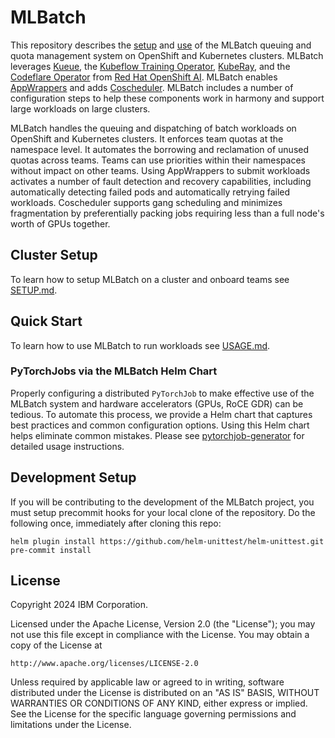 # MLBatch

This repository describes the [setup](SETUP.md) and [use](USAGE.md) of the
MLBatch queuing and quota management system on OpenShift and Kubernetes clusters. MLBatch
leverages [Kueue](https://kueue.sigs.k8s.io), the [Kubeflow Training
Operator](https://www.kubeflow.org/docs/components/training/),
[KubeRay](https://docs.ray.io/en/latest/cluster/kubernetes/index.html), and the
[Codeflare Operator](https://github.com/project-codeflare/codeflare-operator)
from [Red Hat OpenShift
AI](https://www.redhat.com/en/technologies/cloud-computing/openshift/openshift-ai).
MLBatch enables [AppWrappers](https://project-codeflare.github.io/appwrapper/)
and adds
[Coscheduler](https://github.com/kubernetes-sigs/scheduler-plugins/blob/master/pkg/coscheduling/README.md).
MLBatch includes a number of configuration steps to help these components work
in harmony and support large workloads on large clusters.

MLBatch handles the queuing and dispatching of batch workloads on OpenShift and Kubernetes
clusters. It enforces team quotas at the namespace level. It automates the
borrowing and reclamation of unused quotas across teams. Teams can use
priorities within their namespaces without impact on other teams. Using
AppWrappers to submit workloads activates a number of fault detection and
recovery capabilities, including automatically detecting failed pods and
automatically retrying failed workloads. Coscheduler supports gang scheduling
and minimizes fragmentation by preferentially packing jobs requiring less than a
full node's worth of GPUs together.

## Cluster Setup

To learn how to setup MLBatch on a cluster and onboard teams see
[SETUP.md](SETUP.md).

## Quick Start

To learn how to use MLBatch to run workloads see [USAGE.md](USAGE.md).

### PyTorchJobs via the MLBatch Helm Chart

Properly configuring a distributed `PyTorchJob` to make effective use of the
MLBatch system and hardware accelerators (GPUs, RoCE GDR) can be tedious. To
automate this process, we provide a Helm chart that captures best practices and
common configuration options. Using this Helm chart helps eliminate common
mistakes. Please see [pytorchjob-generator](tools/pytorchjob-generator) for
detailed usage instructions.

## Development Setup

If you will be contributing to the development of the MLBatch project, you must
setup precommit hooks for your local clone of the repository. Do the following
once, immediately after cloning this repo:
```shell
helm plugin install https://github.com/helm-unittest/helm-unittest.git
pre-commit install
```

## License

Copyright 2024 IBM Corporation.

Licensed under the Apache License, Version 2.0 (the "License");
you may not use this file except in compliance with the License.
You may obtain a copy of the License at

    http://www.apache.org/licenses/LICENSE-2.0

Unless required by applicable law or agreed to in writing, software
distributed under the License is distributed on an "AS IS" BASIS,
WITHOUT WARRANTIES OR CONDITIONS OF ANY KIND, either express or implied.
See the License for the specific language governing permissions and
limitations under the License.
